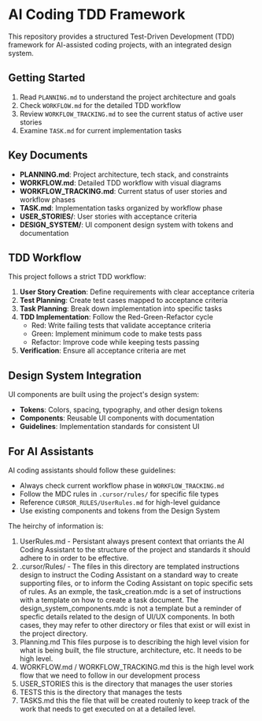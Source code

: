 # AI Coding TDD Framework

This repository provides a structured Test-Driven Development (TDD) framework for AI-assisted coding projects, with an integrated design system.

## Getting Started

1. Read `PLANNING.md` to understand the project architecture and goals
2. Check `WORKFLOW.md` for the detailed TDD workflow
3. Review `WORKFLOW_TRACKING.md` to see the current status of active user stories
4. Examine `TASK.md` for current implementation tasks

## Key Documents

- **PLANNING.md**: Project architecture, tech stack, and constraints
- **WORKFLOW.md**: Detailed TDD workflow with visual diagrams
- **WORKFLOW_TRACKING.md**: Current status of user stories and workflow phases
- **TASK.md**: Implementation tasks organized by workflow phase
- **USER_STORIES/**: User stories with acceptance criteria
- **DESIGN_SYSTEM/**: UI component design system with tokens and documentation

## TDD Workflow

This project follows a strict TDD workflow:

1. **User Story Creation**: Define requirements with clear acceptance criteria
2. **Test Planning**: Create test cases mapped to acceptance criteria
3. **Task Planning**: Break down implementation into specific tasks
4. **TDD Implementation**: Follow the Red-Green-Refactor cycle
   - Red: Write failing tests that validate acceptance criteria
   - Green: Implement minimum code to make tests pass
   - Refactor: Improve code while keeping tests passing
5. **Verification**: Ensure all acceptance criteria are met

## Design System Integration

UI components are built using the project's design system:

- **Tokens**: Colors, spacing, typography, and other design tokens
- **Components**: Reusable UI components with documentation
- **Guidelines**: Implementation standards for consistent UI

## For AI Assistants

AI coding assistants should follow these guidelines:

- Always check current workflow phase in `WORKFLOW_TRACKING.md`
- Follow the MDC rules in `.cursor/rules/` for specific file types
- Reference `CURSOR_RULES/UserRules.md` for high-level guidance
- Use existing components and tokens from the Design System


The heirchy of information is:
1. UserRules.md - Persistant always present context that orriants the AI Coding Assistant to the structure of the project and standards it should adhere to in order to be effective.
2. .cursor/Rules/ - The files in this directory are templated instructions design to instruct the Coding Assistant on a standard way to create supporting files, or to inform the Coding Assistant on topic specific sets of rules. As an exmple, the task_creation.mdc is a set of instructions with a template on how to create a task document. The design_system_components.mdc is not a template but a reminder of specfic details related to the design of UI/UX components. In both cases, they may refer to other directory or files that exist or will exist in the project directory.
3. Planning.md This files purpose is to describing the high level vision for what is being built, the file structure, architecture, etc. It needs to be high level.
4. WORKFLOW.md / WORKFLOW_TRACKING.md this is the high level work flow that we need to follow in our development process
5. USER_STORIES this is the directory that manages the user stories
6. TESTS this is the directory that manages the tests
7. TASKS.md this the file that will be created routenly to keep track of the work that needs to get executed on at a detailed level. 